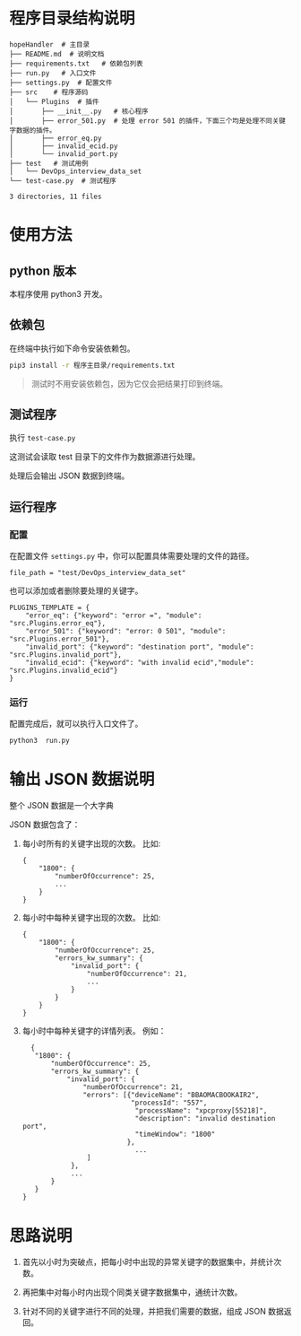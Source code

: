 # 程序目录结构说明

```
hopeHandler  # 主目录
├── README.md  # 说明文档
├── requirements.txt   # 依赖包列表
├── run.py   # 入口文件
├── settings.py  # 配置文件
├── src    # 程序源码
│   └── Plugins  # 插件
│       ├── __init__.py   # 核心程序
│       ├── error_501.py  # 处理 error 501 的插件，下面三个均是处理不同关键字数据的插件。
│       ├── error_eq.py
│       ├── invalid_ecid.py
│       └── invalid_port.py
├── test   # 测试用例
│   └── DevOps_interview_data_set
└── test-case.py  # 测试程序

3 directories, 11 files
```

# 使用方法

## python 版本
本程序使用 python3 开发。

## 依赖包

在终端中执行如下命令安装依赖包。

```bash
pip3 install -r 程序主目录/requirements.txt
```

> 测试时不用安装依赖包，因为它仅会把结果打印到终端。


## 测试程序

执行 `test-case.py`

这测试会读取 test 目录下的文件作为数据源进行处理。

处理后会输出 JSON 数据到终端。

## 运行程序

### 配置

在配置文件 `settings.py` 中，你可以配置具体需要处理的文件的路径。

```
file_path = "test/DevOps_interview_data_set"
```

也可以添加或者删除要处理的关键字。

```
PLUGINS_TEMPLATE = {
    "error_eq": {"keyword": "error =", "module": "src.Plugins.error_eq"},
    "error_501": {"keyword": "error: 0 501", "module": "src.Plugins.error_501"},
    "invalid_port": {"keyword": "destination port", "module": "src.Plugins.invalid_port"},
    "invalid_ecid": {"keyword": "with invalid ecid","module": "src.Plugins.invalid_ecid"}
}
```

### 运行

配置完成后，就可以执行入口文件了。

`python3  run.py`

# 输出 JSON 数据说明

整个 JSON 数据是一个大字典

JSON 数据包含了：
1. 每小时所有的关键字出现的次数。
   比如:

   ```
   {
       "1800": {
           "numberOfOccurrence": 25,
           ...
       }
   }
2. 每小时中每种关键字出现的次数。
   比如:

   ```
   {
       "1800": {
           "numberOfOccurrence": 25,
           "errors_kw_summary": {
               "invalid_port": {
                   "numberOfOccurrence": 21,
                   ...
               }
           }
       }
   }
   ```
3. 每小时中每种关键字的详情列表。
   例如：

    ```
      {
       "1800": {
           "numberOfOccurrence": 25,
           "errors_kw_summary": {
               "invalid_port": {
                   "numberOfOccurrence": 21,
                   "errors": [{"deviceName": "BBAOMACBOOKAIR2",
                               "processId": "557",
                                "processName": "xpcproxy[55218]",
                                "description": "invalid destination port",
                                "timeWindow": "1800"
                              }, 
                                ...
                    ]
                },
                ...
           }
       }
   }
   ```

# 思路说明

1. 首先以小时为突破点，把每小时中出现的异常关键字的数据集中，并统计次数。

2. 再把集中对每小时内出现个同类关键字数据集中，通统计次数。

3. 针对不同的关键字进行不同的处理，并把我们需要的数据，组成 JSON 数据返回。

